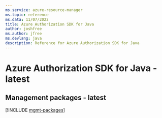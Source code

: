 ```yaml
---
ms.service: azure-resource-manager
ms.topic: reference
ms.data: 11/07/2022
title: Azure Authorization SDK for Java
author: joshfree
ms.author: jfree
ms.devlang: java
description: Reference for Azure Authorization SDK for Java
---
```

# Azure Authorization SDK for Java - latest

## Management packages - latest
[!INCLUDE [mgmt-packages](authorization-mgmt-index.md)]